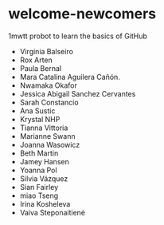 # welcome-newcomers
1mwtt probot to learn the basics of GitHub

- Virginia Balseiro
- Rox Arten
- Paula Bernal
- Mara Catalina Aguilera Cañón.
- Nwamaka Okafor
- Jessica Abigail Sanchez Cervantes
- Sarah Constancio
- Ana Sustic
- Krystal NHP
- Tianna Vittoria
- Marianne Swann
- Joanna Wasowicz
- Beth Martin
- Jamey Hansen
- Yoanna Pol
- Silvia Vázquez
- Sian Fairley
- miao Tseng
- Irina Kosheleva
- Vaiva Steponaitienė
